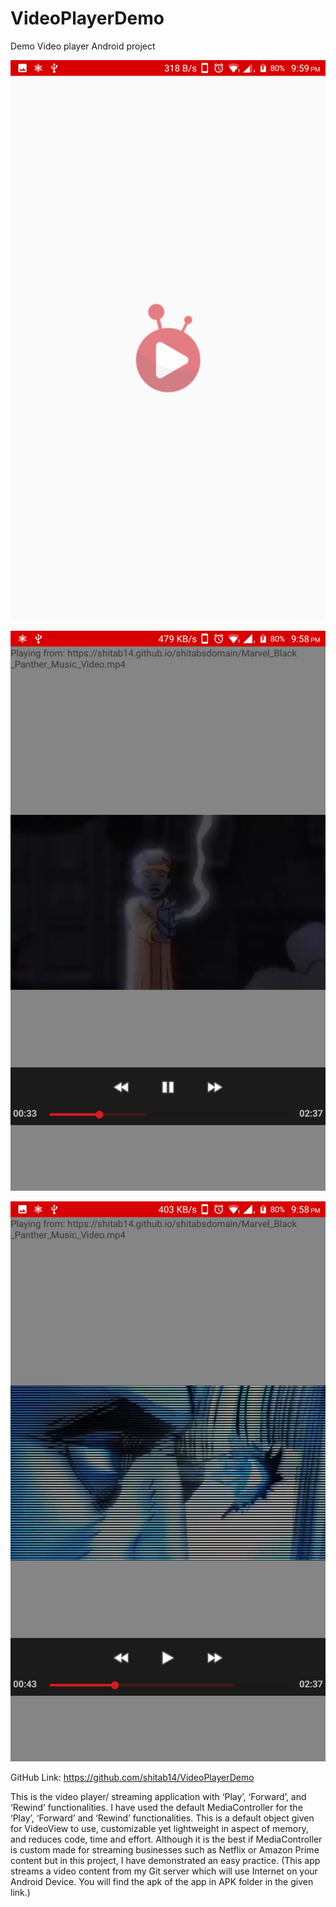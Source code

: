 # VideoPlayerDemo
Demo Video player Android project

![](Screenshots/Screenshot_0.jpg)

![](Screenshots/Screenshot_1.jpg)

![](Screenshots/Screenshot_2.jpg)

GitHub Link: https://github.com/shitab14/VideoPlayerDemo 

This is the video player/ streaming application with ‘Play’, ‘Forward’, and ‘Rewind’ functionalities. I have used the default MediaController for the ‘Play’, ‘Forward’ and ‘Rewind’ functionalities. This is a default object given for VideoView to use, customizable yet lightweight in aspect of memory, and reduces code, time and effort.
Although it is the best if MediaController is custom made for streaming businesses such as Netflix or Amazon Prime content but in this project, I have demonstrated an easy practice. 
(This app streams a video content from my Git server which will use Internet on your Android Device. You will find the apk of the app in APK folder in the given link.)
